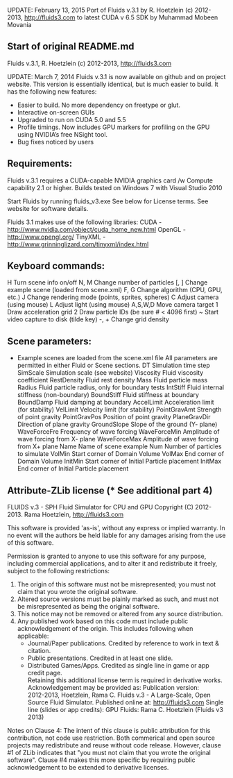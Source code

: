 UPDATE: February 13, 2015
Port of Fluids v.3.1 by R. Hoetzlein (c) 2012-2013, http://fluids3.com
to latest CUDA v 6.5 SDK by Muhammad Mobeen Movania

Start of original README.md
---------------------------------------------------------------
Fluids v.3.1, R. Hoetzlein (c) 2012-2013, http://fluids3.com

UPDATE: March 7, 2014
Fluids v.3.1 is now available on github and on project website.
This version is essentially identical, but is much easier to build. It has the following new features:
- Easier to build. No more dependency on freetype or glut.
- Interactive on-screen GUIs
- Upgraded to run on CUDA 5.0 and 5.5
- Profile timings. Now includes GPU markers for profiling on the GPU using NVIDIA’s free NSight tool.
- Bug fixes noticed by users


Requirements:
-----------

Fluids v.3.1 requires a CUDA-capable NVIDIA graphics card /w Compute capability 2.1 or higher. 
Builds tested on Windows 7 with Visual Studio 2010

Start Fluids by running fluids_v3.exe
See below for License terms.
See website for software details.

Fluids 3.1 makes use of the following libraries:
 CUDA - http://www.nvidia.com/object/cuda_home_new.html
 OpenGL - http://www.opengl.org/
 TinyXML - http://www.grinninglizard.com/tinyxml/index.html

Keyboard commands:
------------------
H		Turn scene info on/off
N, M		Change number of particles
[, ]		Change example scene (loaded from scene.xml)
F, G		Change algorithm (CPU, GPU, etc.)
J		Change rendering mode (points, sprites, spheres)
C		Adjust camera (using mouse)
L		Adjust light (using mouse)
A,S,W,D	Move camera target
1		Draw acceleration grid
2		Draw particle IDs (be sure # < 4096 first)
~		Start video capture to disk (tilde key)
-, +		Change grid density

Scene parameters:
-----------------
* Example scenes are loaded from the scene.xml file
All parameters are permitted in either Fluid or Scene sections.
DT			Simulation time step
SimScale		Simulation scale (see website)
Viscosity		Fluid viscosity coefficient
RestDensity	Fluid rest density
Mass			Fluid particle mass
Radius		Fluid particle radius, only for boundary tests
IntStiff		Fluid internal stiffness (non-boundary)
BoundStiff		Fluid stiffness at boundary
BoundDamp		Fluid damping at boundary
AccelLimit		Acceleration limit (for stability)
VelLimit		Velocity limit (for stability)
PointGravAmt	Strength of point gravity
PointGravPos	Position of point gravity
PlaneGravDir	Direction of plane gravity
GroundSlope	Slope of the ground (Y- plane)
WaveForceFre	Frequency of wave forcing
WaveForceMin	Amplitude of wave forcing from X- plane
WaveForceMax	Amplitude of wave forcing from X+ plane
Name			Name of scene example
Num			Number of particles to simulate
VolMin		Start corner of Domain Volume
VolMax		End corner of Domain Volume
InitMin		Start corner of Initial Particle placement
InitMax		End corner of Initial Particle placement




Attribute-ZLib license (* See additional part 4)
-----------

 FLUIDS v.3 - SPH Fluid Simulator for CPU and GPU
 Copyright (C) 2012-2013. Rama Hoetzlein, http://fluids3.com


  This software is provided 'as-is', without any express or implied
  warranty. In no event will the authors be held liable for any damages
  arising from the use of this software.

  Permission is granted to anyone to use this software for any purpose,
  including commercial applications, and to alter it and redistribute it
  freely, subject to the following restrictions:

  1. The origin of this software must not be misrepresented; you must not
     claim that you wrote the original software.
  2. Altered source versions must be plainly marked as such, and must not be
     misrepresented as being the original software.
  3. This notice may not be removed or altered from any source distribution.
  4. Any published work based on this code must include public acknowledgement
     of the origin. This includes following when applicable:
	   - Journal/Paper publications. Credited by reference to work in text & citation.
	   - Public presentations. Credited in at least one slide.
	   - Distributed Games/Apps. Credited as single line in game or app credit page.	 
	 Retaining this additional license term is required in derivative works.
	 Acknowledgement may be provided as:
	   Publication version:  
	      2012-2013, Hoetzlein, Rama C. Fluids v.3 - A Large-Scale, Open Source
	 	  Fluid Simulator. Published online at: http://fluids3.com
	   Single line (slides or app credits):
	      GPU Fluids: Rama C. Hoetzlein (Fluids v3 2013)

 Notes on Clause 4:
  The intent of this clause is public attribution for this contribution, not code use restriction. 
  Both commerical and open source projects may redistribute and reuse without code release.
  However, clause #1 of ZLib indicates that "you must not claim that you wrote the original software". 
  Clause #4 makes this more specific by requiring public acknowledgement to be extended to 
  derivative licenses. 
